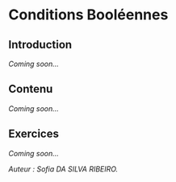 # Conditions Booléennes

## Introduction

_Coming soon..._

## Contenu

_Coming soon..._

## Exercices

_Coming soon..._

_Auteur : Sofia DA SILVA RIBEIRO._

